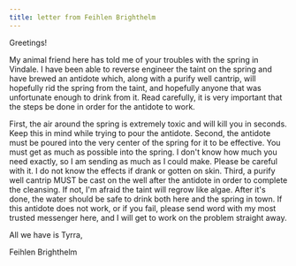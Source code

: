 ```yaml
---
title: letter from Feihlen Brighthelm
--- 
```


  Greetings! 
  
  My animal friend here has told me of your troubles with the spring in Vindale. I have been able to reverse engineer the taint on the spring and have brewed an antidote which, along with a purify well cantrip, will hopefully rid the spring from the taint, and hopefully anyone that was unfortunate enough to drink from it. Read carefully, it is very important that the steps be done in order for the antidote to work. 
  
  First, the air around the spring is extremely toxic and will kill you in seconds. Keep this in mind while trying to pour the antidote. Second, the antidote must be poured into the very center of the spring for it to be effective. You must get as much as possible into the spring. I don't know how much you need exactly, so I am sending as much as I could make. Please be careful with it. I do not know the effects if drank or gotten on skin. Third, a purify well cantrip MUST be cast on the well after the antidote in order to complete the cleansing. If not, I'm afraid the taint will regrow like algae. After it's done, the water should be safe to drink both here and the spring in town. If this antidote does not work, or if you fail, please send word with my most trusted messenger here, and I will get to work on the problem straight away. 
  
  All we have is Tyrra,
  
  Feihlen Brighthelm